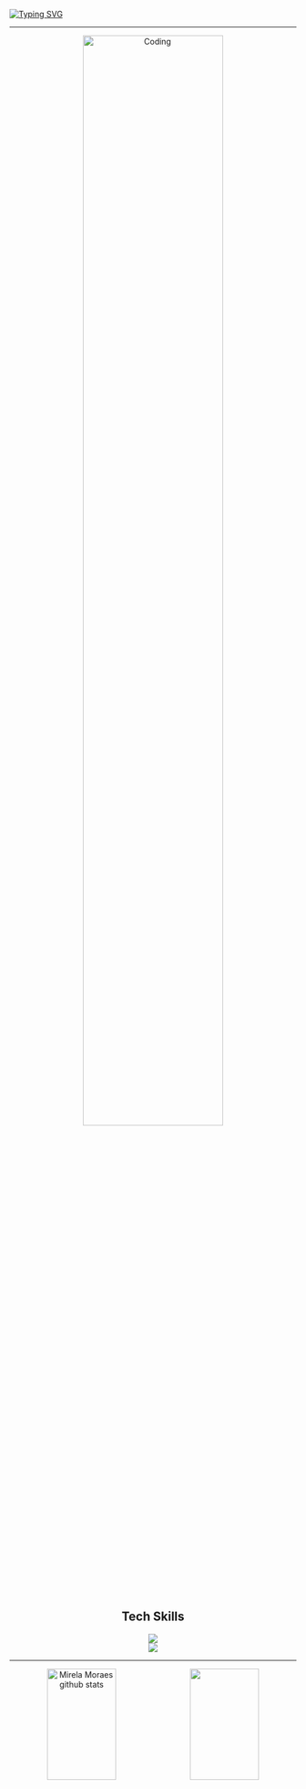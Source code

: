 [![Typing SVG](https://readme-typing-svg.herokuapp.com/?color=FFFFFF&size=30&center=true&vCenter=true&width=1000&lines=Welcome+to+my+GitHub+profile%21;My+name+is+Mirela%21)](https://git.io/typing-svg)

-----

<div align="center">
  <img width="70%" alt="Coding" src="https://i.pinimg.com/originals/4e/af/b9/4eafb9d14230b57193f327316c0760d1.gif" />
</div>

<div align="center">
  
  ## Tech Skills
  
  <img src="https://skillicons.dev/icons?i=js,ts,react,django,fastapi,github,python,java,c,html" /><br>
  <img src="https://skillicons.dev/icons?i=css,mysql,postgres,mongodb,docker,azure,tensorflow,pytorch,scikitlearn,opencv,unity" />
</div>

-----

<div align="center">
  <img width="49%" height="195px" src="https://github-readme-stats.vercel.app/api?username=mirelamoraess&show_icons=true&count_private=true&hide_border=true&title_color=FFFFFF&icon_color=B399FF&text_color=FFFFFF&bg_color=0d1117" alt="Mirela Moraes github stats" /> <img width="49%" height="195px" src="https://github-readme-streak-stats.herokuapp.com/?user=mirelamoraess&hide_border=true&background=0d1117&stroke=FFFFFF&ring=B399FF&fire=B399FF&currStreakLabel=FFFFFF&sideNums=FFFFFF&sideLabels=FFFFFF&dates=FFFFFF&currStreakNum=FFFFFF" />
</div>

